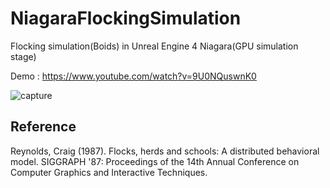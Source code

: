 # NiagaraFlockingSimulation
Flocking simulation(Boids) in Unreal Engine 4 Niagara(GPU simulation stage)

Demo : https://www.youtube.com/watch?v=9U0NQuswnK0

![capture](https://github.com/mushe/NiagaraFlockingSimulation/raw/main/capture.gif)

## Reference
 Reynolds, Craig (1987). Flocks, herds and schools: A distributed behavioral model. SIGGRAPH '87: Proceedings of the 14th Annual Conference on Computer Graphics and Interactive Techniques.
